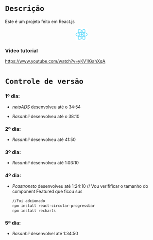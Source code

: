 # `Descrição`

Este é um projeto feito em React.js

<div style="display: flex; flex-wrap: wrap; justify-content: center;">
  <img title="React" alt="React" height="40" src="https://raw.githubusercontent.com/devicons/devicon/master/icons/react/react-original.svg">
</div>

### Video tutorial
https://www.youtube.com/watch?v=yKV1IGahXqA

# `Controle de versão` 

### 1º dia:

- *netoADS* desenvolveu até o 34:54

- *Rasanhii* desenvolveu até o 38:10

### 2º dia:

- *Rasanhii* desenvolveu até 41:50

### 3º dia:

- *Rasanhii* desenvolveu até 1:03:10

### 4º dia:

- *Pcastroneto* desenvolveu até 1:24:10 // Vou verifificar o tamanho do component Featured que ficou sus
  ```
  //Foi adcionado
  npm install react-circular-progressbar
  npm install recharts
  ```

### 5º dia:

- *Rasanhii* desenvolvel até 1:34:50